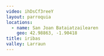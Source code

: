 ```yaml
---
video: ihDsCf3reeY
layout: parroquia
locations:
  - name: San Joan Bataiatzailearen
    geo: 42.98863, -1.90418
title: iribas
valley: Larraun
---
```

